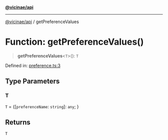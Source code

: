 [**@vicinae/api**](../README.md)

***

[@vicinae/api](../README.md) / getPreferenceValues

# Function: getPreferenceValues()

> **getPreferenceValues**\<`T`\>(): `T`

Defined in: [preference.ts:3](https://github.com/vicinaehq/vicinae/blob/c742d5fc509336339909dd669955b863f086bf4e/api/src/api/preference.ts#L3)

## Type Parameters

### T

`T` = \{\[`preferenceName`: `string`\]: `any`; \}

## Returns

`T`
